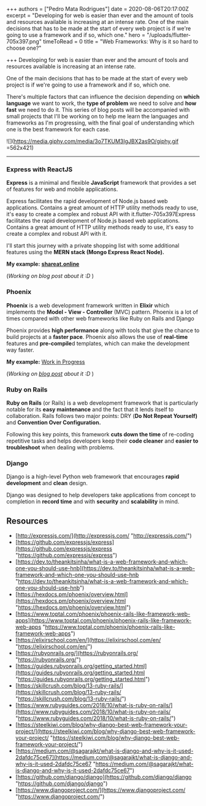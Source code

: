 +++
authors = ["Pedro Mata Rodrigues"]
date = 2020-08-06T20:17:00Z
excerpt = "Developing for web is easier than ever and the amount of tools and resources available is increasing at an intense rate.  One of the main decisions that has to be made at the start of every web project is if we're going to use a framework and if so, which one."
hero = "/uploads/flutter-705x397.png"
timeToRead = 0
title = "Web Frameworks: Why is it so hard to choose one?"

+++
Developing for web is easier than ever and the amount of tools and resources available is increasing at an intense rate.

One of the main decisions that has to be made at the start of every web project is if we're going to use a framework and if so, which one.

There's multiple factors that can influence the decision depending on **which language** we want to work, the **type of problem** we need to solve and **how fast** we need to do it. This series of blog posts will be accompanied with small projects that I'll be working on to help me learn the languages and frameworks as I'm progressing, with the final goal of understanding which one is the best framework for each case.

![](https://media.giphy.com/media/3o7TKUM3IgJBX2as9O/giphy.gif =562x421)

***

### Express with ReactJS

**Express** is a minimal and flexible **JavaScript** framework that provides a set of features for web and mobile applications.

Express facilitates the rapid development of Node.js based web applications. Contains a great amount of HTTP utility methods ready to use, it's easy to create a complex and robust API with it.flutter-705x397Express facilitates the rapid development of Node.js based web applications. Contains a great amount of HTTP utility methods ready to use, it's easy to create a complex and robust API with it.

I'll start this journey with a private shopping list with some additional features using the **MERN stack (Mongo Express React Node).**

**My example:** [**shareat.online**](https://shareat.online)

(_Working on blog post about it :D_ )

### Phoenix

**Phoenix** is a web development framework written in **Elixir** which implements the **Model - View - Controller** (MVC) pattern. Phoenix is a lot of times compared with other web frameworks like Ruby on Rails and Django

Phoenix provides **high performance** along with tools that give the chance to build projects at a **faster pace**. Phoenix also allows the use of **real-time** features and **pre-compile**d templates, which can make the development way faster.

**My example:** [Work in Progress](https://ementa.test/building-a-twitter-clone-with-phoenix-elixir/)

(_Working on_ [_blog post_](https://ementa.test/building-a-twitter-clone-with-phoenix-elixir/) _about it :D_ )

### Ruby on Rails

**Ruby on Rails** (or Rails) is a web development framework that is particularly notable for its **easy maintenance** and the fact that it lends itself to collaboration. Rails follows two major points: DRY (**Do Not Repeat Yourself)** and **Convention Over Configuration.**

Following this key points, this framework **cuts down the time** of re-coding repetitive tasks and helps developers keep their **code cleaner** and **easier to troubleshoot** when dealing with problems.

### Django

Django is a high-level Python web framework that encourages **rapid development** and **clean** design.

Django was designed to help developers take applications from concept to completion in **record time** and with **security** and **scalability** in mind.

## Resources

* [http://expressjs.com/](http://expressjs.com/ "http://expressjs.com/")
* [https://github.com/expressjs/express](https://github.com/expressjs/express "https://github.com/expressjs/express")
* [https://dev.to/theankitsinha/what-is-a-web-framework-and-which-one-you-should-use-hnb](https://dev.to/theankitsinha/what-is-a-web-framework-and-which-one-you-should-use-hnb "https://dev.to/theankitsinha/what-is-a-web-framework-and-which-one-you-should-use-hnb")
* [https://hexdocs.pm/phoenix/overview.html](https://hexdocs.pm/phoenix/overview.html "https://hexdocs.pm/phoenix/overview.html")
* [https://www.toptal.com/phoenix/phoenix-rails-like-framework-web-apps](https://www.toptal.com/phoenix/phoenix-rails-like-framework-web-apps "https://www.toptal.com/phoenix/phoenix-rails-like-framework-web-apps")
* [https://elixirschool.com/en/](https://elixirschool.com/en/ "https://elixirschool.com/en/")
* [https://rubyonrails.org/](https://rubyonrails.org/ "https://rubyonrails.org/")
* [https://guides.rubyonrails.org/getting_started.html](https://guides.rubyonrails.org/getting_started.html "https://guides.rubyonrails.org/getting_started.html")
* [https://skillcrush.com/blog/13-ruby-rails/](https://skillcrush.com/blog/13-ruby-rails/ "https://skillcrush.com/blog/13-ruby-rails/")
* [https://www.rubyguides.com/2018/10/what-is-ruby-on-rails/](https://www.rubyguides.com/2018/10/what-is-ruby-on-rails/ "https://www.rubyguides.com/2018/10/what-is-ruby-on-rails/")
* [https://steelkiwi.com/blog/why-django-best-web-framework-your-project/](https://steelkiwi.com/blog/why-django-best-web-framework-your-project/ "https://steelkiwi.com/blog/why-django-best-web-framework-your-project/")
* [https://medium.com/@sagarajkt/what-is-django-and-why-is-it-used-2dafdc75ce67](https://medium.com/@sagarajkt/what-is-django-and-why-is-it-used-2dafdc75ce67 "https://medium.com/@sagarajkt/what-is-django-and-why-is-it-used-2dafdc75ce67")
* [https://github.com/django/django](https://github.com/django/django "https://github.com/django/django")
* [https://www.djangoproject.com/](https://www.djangoproject.com/ "https://www.djangoproject.com/")